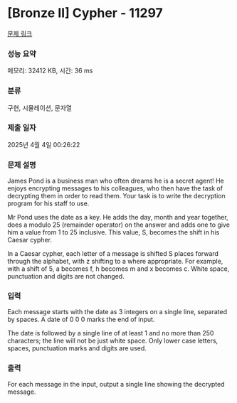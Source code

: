 # [Bronze II] Cypher - 11297 

[문제 링크](https://www.acmicpc.net/problem/11297) 

### 성능 요약

메모리: 32412 KB, 시간: 36 ms

### 분류

구현, 시뮬레이션, 문자열

### 제출 일자

2025년 4월 4일 00:26:22

### 문제 설명

<p>James Pond is a business man who often dreams he is a secret agent! He enjoys encrypting messages to his colleagues, who then have the task of decrypting them in order to read them. Your task is to write the decryption program for his staff to use.</p>

<p>Mr Pond uses the date as a key. He adds the day, month and year together, does a modulo 25 (remainder operator) on the answer and adds one to give him a value from 1 to 25 inclusive. This value, S, becomes the shift in his Caesar cypher.</p>

<p>In a Caesar cypher, each letter of a message is shifted S places forward through the alphabet, with z shifting to a where appropriate. For example, with a shift of 5, a becomes f, h becomes m and x becomes c. White space, punctuation and digits are not changed.</p>

### 입력 

 <p>Each message starts with the date as 3 integers on a single line, separated by spaces. A date of 0 0 0 marks the end of input.</p>

<p>The date is followed by a single line of at least 1 and no more than 250 characters; the line will not be just white space. Only lower case letters, spaces, punctuation marks and digits are used.</p>

### 출력 

 <p>For each message in the input, output a single line showing the decrypted message.</p>

